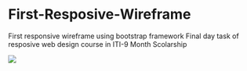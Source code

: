 # First-Resposive-Wireframe
First responsive wireframe using bootstrap framework
Final day task of resposive web design course in ITI-9 Month Scolarship

![](https://github.com/MinaYossry/ITI-9-Month/blob/main/RWD/Day%203/Task/demo.gif)
